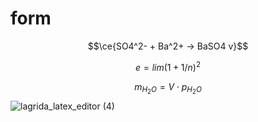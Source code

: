 # form
$$\ce{SO4^2- + Ba^2+ -> BaSO4 v}$$

$$e=lim(1+1/n)^2$$

$$m_{H_{2}O}=V\cdot p_{H_{2}O}$$
![lagrida_latex_editor (4)](https://user-images.githubusercontent.com/114468700/200492698-6a61b2fb-2408-422a-a5a3-8d66bfc53ff0.png)
